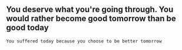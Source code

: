 
## You deserve what you're going through. You would rather become good tomorrow than be good today
	You suffered today because you choose to be better tomorrow

